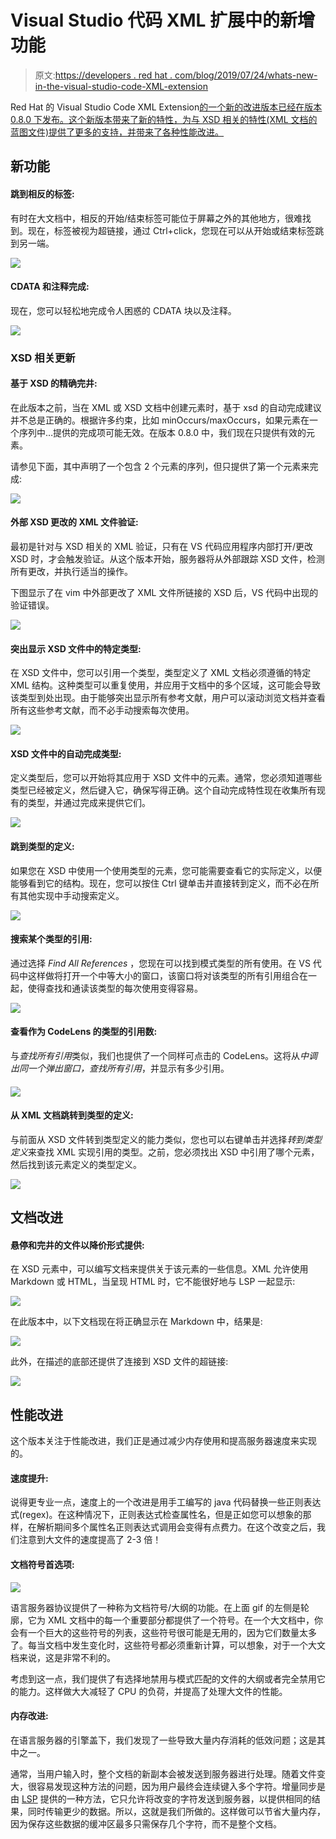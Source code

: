 # Visual Studio 代码 XML 扩展中的新增功能

> 原文:[https://developers . red hat . com/blog/2019/07/24/whats-new-in-the-visual-studio-code-XML-extension](https://developers.redhat.com/blog/2019/07/24/whats-new-in-the-visual-studio-code-xml-extension)

Red Hat 的 Visual Studio Code XML Extension[的一个新的改进版本已经在版本 0.8.0 下发布。这个新版本带来了新的特性，为与 XSD 相关的特性(XML 文档的蓝图文件)提供了更多的支持，并带来了各种性能改进。](https://marketplace.visualstudio.com/items?itemName=redhat.vscode-xml)

## 新功能

#### 跳到相反的标签:

有时在大文档中，相反的开始/结束标签可能位于屏幕之外的其他地方，很难找到。现在，标签被视为超链接，通过 Ctrl+click，您现在可以从开始或结束标签跳到另一端。

![](../Images/088fe480a04e5a0fdce59c87da3cc03f.png)

#### CDATA 和注释完成:

现在，您可以轻松地完成令人困惑的 CDATA 块以及注释。

![](../Images/a50f78d14e470bf5a8dc065a9776f4db.png)

### XSD 相关更新

#### 基于 XSD 的精确完井:

在此版本之前，当在 XML 或 XSD 文档中创建元素时，基于 xsd 的自动完成建议并不总是正确的。根据许多约束，比如 minOccurs/maxOccurs，如果元素在一个序列中…提供的完成项可能无效。在版本 0.8.0 中，我们现在只提供有效的元素。

请参见下面，其中声明了一个包含 2 个元素的序列，但只提供了第一个元素来完成:

![](../Images/a1de89064f99fa33d8b97e8487086ca1.png)

#### 外部 XSD 更改的 XML 文件验证:

最初是针对与 XSD 相关的 XML 验证，只有在 VS 代码应用程序内部打开/更改 XSD 时，才会触发验证。从这个版本开始，服务器将从外部跟踪 XSD 文件，检测所有更改，并执行适当的操作。

下图显示了在 vim 中外部更改了 XML 文件所链接的 XSD 后，VS 代码中出现的验证错误。

![](../Images/b93691312bb5fae4daea6425b8cb9643.png)

#### 突出显示 XSD 文件中的特定类型:

在 XSD 文件中，您可以引用一个类型，类型定义了 XML 文档必须遵循的特定 XML 结构。这种类型可以重复使用，并应用于文档中的多个区域，这可能会导致该类型到处出现。由于能够突出显示所有参考文献，用户可以滚动浏览文档并查看所有这些参考文献，而不必手动搜索每次使用。

![](../Images/82b8f9a40a49d685c99d37a31548089c.png)

#### XSD 文件中的自动完成类型:

定义类型后，您可以开始将其应用于 XSD 文件中的元素。通常，您必须知道哪些类型已经被定义，然后键入它，确保写得正确。这个自动完成特性现在收集所有现有的类型，并通过完成来提供它们。

![](../Images/52670913b190c43eaf8217fc987ba1ba.png)

#### 跳到类型的定义:

如果您在 XSD 中使用一个使用类型的元素，您可能需要查看它的实际定义，以便能够看到它的结构。现在，您可以按住 Ctrl 键单击并直接转到定义，而不必在所有其他实现中手动搜索定义。

![](../Images/497b466a9ff6d7931794d80f87723c0f.png)

#### 搜索某个类型的引用:

通过选择 *Find All References* ，您现在可以找到模式类型的所有使用。在 VS 代码中这样做将打开一个中等大小的窗口，该窗口将对该类型的所有引用组合在一起，使得查找和通读该类型的每次使用变得容易。

![](../Images/cbdd8d8d2957e6b96b2812a33998ec2a.png)

#### 查看作为 CodeLens 的类型的引用数:

与*查找所有引用*类似，我们也提供了一个同样可点击的 CodeLens。这将从*中调出同一个弹出窗口，查找所有引用*，并显示有多少引用。

#### ![](../Images/fcc5ce64097ce9267b5901f457e9ae91.png)

#### 从 XML 文档跳转到类型的定义:

与前面从 XSD 文件转到类型定义的能力类似，您也可以右键单击并选择*转到类型定义*来查找 XML 实现引用的类型。之前，您必须找出 XSD 中引用了哪个元素，然后找到该元素定义的类型定义。

![](../Images/c5f070c3ccc2ddd83dc7345e1123b1d2.png)

## 文档改进

#### 悬停和完井的文件以降价形式提供:

在 XSD 元素中，可以编写文档来提供关于该元素的一些信息。XML 允许使用 Markdown 或 HTML，当呈现 HTML 时，它不能很好地与 LSP 一起显示:

![](../Images/621cd623b629c0d6a97ce4f5b3da2ac5.png)

在此版本中，以下文档现在将正确显示在 Markdown 中，结果是:

![](../Images/495b30aeacb5f5c22429014f33a51ff0.png)

此外，在描述的底部还提供了连接到 XSD 文件的超链接:

![](../Images/c39007e9befca374e248fc555bae2369.png)

## 性能改进

这个版本关注于性能改进，我们正是通过减少内存使用和提高服务器速度来实现的。

#### 速度提升:

说得更专业一点，速度上的一个改进是用手工编写的 java 代码替换一些正则表达式(regex)。在这种情况下，正则表达式检查属性名，但是正如您可以想象的那样，在解析期间多个属性名正则表达式调用会变得有点费力。在这个改变之后，我们注意到大文件的速度提高了 2-3 倍！

#### 文档符号首选项:

![](../Images/ceef27612916ad674de2c3dacda1e9b5.png)

语言服务器协议提供了一种称为文档符号/大纲的功能。在上面 gif 的左侧是轮廓，它为 XML 文档中的每一个重要部分都提供了一个符号。在一个大文档中，你会有一个巨大的这些符号的列表，这些符号很可能是无用的，因为它们数量太多了。每当文档中发生变化时，这些符号都必须重新计算，可以想象，对于一个大文档来说，这是非常不利的。

考虑到这一点，我们提供了有选择地禁用与模式匹配的文件的大纲或者完全禁用它的能力。这样做大大减轻了 CPU 的负荷，并提高了处理大文件的性能。

#### 内存改进:

在语言服务器的引擎盖下，我们发现了一些导致大量内存消耗的低效问题；这是其中之一。

通常，当用户输入时，整个文档的新副本会被发送到服务器进行处理。随着文件变大，很容易发现这种方法的问题，因为用户最终会连续键入多个字符。增量同步是由 [LSP](https://microsoft.github.io/language-server-protocol/) 提供的一种方法，它只允许将改变的字符发送到服务器，以提供相同的结果，同时传输更少的数据。所以，这就是我们所做的。这样做可以节省大量内存，因为保存这些数据的缓冲区最多只需保存几个字符，而不是整个文档。